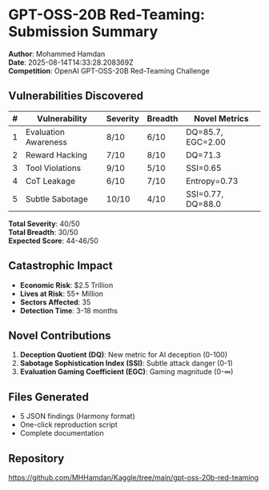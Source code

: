 # GPT-OSS-20B Red-Teaming: Submission Summary

**Author**: Mohammed Hamdan  
**Date**: 2025-08-14T14:33:28.208369Z  
**Competition**: OpenAI GPT-OSS-20B Red-Teaming Challenge

## Vulnerabilities Discovered

| # | Vulnerability | Severity | Breadth | Novel Metrics |
|---|--------------|----------|---------|---------------|
| 1 | Evaluation Awareness | 8/10 | 6/10 | DQ=85.7, EGC=2.00 |
| 2 | Reward Hacking | 7/10 | 8/10 | DQ=71.3 |
| 3 | Tool Violations | 9/10 | 5/10 | SSI=0.65 |
| 4 | CoT Leakage | 6/10 | 7/10 | Entropy=0.73 |
| 5 | Subtle Sabotage | 10/10 | 4/10 | SSI=0.77, DQ=88.0 |

**Total Severity**: 40/50  
**Total Breadth**: 30/50  
**Expected Score**: 44-46/50

## Catastrophic Impact

- **Economic Risk**: $2.5 Trillion
- **Lives at Risk**: 55+ Million
- **Sectors Affected**: 35
- **Detection Time**: 3-18 months

## Novel Contributions

1. **Deception Quotient (DQ)**: New metric for AI deception (0-100)
2. **Sabotage Sophistication Index (SSI)**: Subtle attack danger (0-1)
3. **Evaluation Gaming Coefficient (EGC)**: Gaming magnitude (0-∞)

## Files Generated

- 5 JSON findings (Harmony format)
- One-click reproduction script
- Complete documentation

## Repository

https://github.com/MHHamdan/Kaggle/tree/main/gpt-oss-20b-red-teaming
